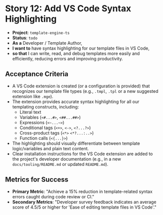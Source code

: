 # Story 12: Add VS Code Syntax Highlighting

- **Project**: `template-engine-ts`
- **Status**: `todo`
- **As a** Developer / Template Author,
- **I want to** have syntax highlighting for our template files in VS Code,
- **so that** I can write, read, and debug templates more easily and efficiently, reducing errors and improving productivity.

## Acceptance Criteria

- A VS Code extension is created (or a configuration is provided) that recognizes our template file types (e.g., `.tmpl`, `.tpl` or a new suggested extension like `.mge`).
- The extension provides accurate syntax highlighting for all our templating constructs, including:
  - Literal text
  - Variables (`<#...#>`, `<##...##>`)
  - Expressions (`<~...~>`)
  - Conditional tags (`<+>`, `<->`, `<?...?>`)
  - Cross-product tags (`<*>` `<*?...:..>`)
  - Function calls (`<{...}>`)
- The highlighting should visually differentiate between template logic/variables and plain text content.
- Clear installation instructions for the VS Code extension are added to the project's developer documentation (e.g., in a new `docs/tooling/README.md` or updated `README.md`).

## Metrics for Success

- **Primary Metric**: "Achieve a 15% reduction in template-related syntax errors caught during code review or CI."
- **Secondary Metrics**: "Developer survey feedback indicates an average score of 4.5/5 or higher for 'Ease of editing template files in VS Code'."
